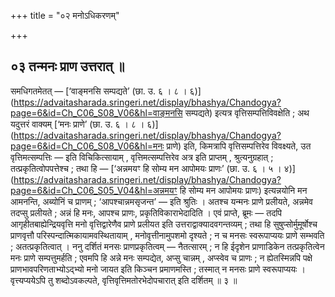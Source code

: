 +++
title = "०२ मनोऽधिकरणम्"

+++

## ०३ तन्मनः प्राण उत्तरात् ॥

समधिगतमेतत् — [‘वाङ्मनसि सम्पद्यते’ (छा. उ. ६ । ८ । ६)](https://advaitasharada.sringeri.net/display/bhashya/Chandogya?page=6&id=Ch_C06_S08_V06&hl=वाङ्मनसि सम्पद्यते) इत्यत्र वृत्तिसम्पत्तिविवक्षेति ; अथ यदुत्तरं वाक्यम् [‘मनः प्राणे’ (छा. उ. ६ । ८ । ६)](https://advaitasharada.sringeri.net/display/bhashya/Chandogya?page=6&id=Ch_C06_S08_V06&hl=मनः प्राणे) इति, किमत्रापि वृत्तिसम्पत्तिरेव विवक्ष्यते, उत वृत्तिमत्सम्पत्तिः — इति विचिकित्सायाम् , वृत्तिमत्सम्पत्तिरेव अत्र इति प्राप्तम् , श्रुत्यनुग्रहात् ; तत्प्रकृतित्वोपपत्तेश्च ; तथा हि — [‘अन्नमयꣳ हि सोम्य मन आपोमयः प्राणः’ (छा. उ. ६ । ५ । ४)](https://advaitasharada.sringeri.net/display/bhashya/Chandogya?page=6&id=Ch_C06_S05_V04&hl=अन्नमयꣳ हि सोम्य मन आपोमयः प्राणः) इत्यन्नयोनि मन आमनन्ति, अब्योनिं च प्राणम् ; ‘आपश्चान्नमसृजन्त’ — इति श्रुतिः । अतश्च यन्मनः प्राणे प्रलीयते, अन्नमेव तदप्सु प्रलीयते ; अन्नं हि मनः, आपश्च प्राणः, प्रकृतिविकाराभेदादिति । एवं प्राप्ते, ब्रूमः — तदपि आगृहीतबाह्येन्द्रियवृत्ति मनो वृत्तिद्वारेणैव प्राणे प्रलीयत इति उत्तराद्वाक्यादवगन्तव्यम् ; तथा हि सुषुप्सोर्मुमूर्षोश्च प्राणवृत्तौ परिस्पन्दात्मिकायामवस्थितायाम् , मनोवृत्तीनामुपशमो दृश्यते ; न च मनसः स्वरूपाप्ययः प्राणे सम्भवति ; अतत्प्रकृतित्वात् । ननु दर्शितं मनसः प्राणप्रकृतित्वम् — नैतत्सारम् ; न हि ईदृशेन प्राणाडिकेन तत्प्रकृतित्वेन मनः प्राणे सम्पत्तुमर्हति ; एवमपि हि अन्ने मनः सम्पद्येत, अप्सु चान्नम् , अप्स्वेव च प्राणः ; न ह्येतस्मिन्नपि पक्षे प्राणभावपरिणताभ्योऽद्भ्यो मनो जायत इति किञ्चन प्रमाणमस्ति ; तस्मात् न मनसः प्राणे स्वरूपाप्ययः । वृत्त्यप्ययेऽपि तु शब्दोऽवकल्पते, वृत्तिवृत्तिमतोरभेदोपचारात् इति दर्शितम् ॥ ३ ॥

